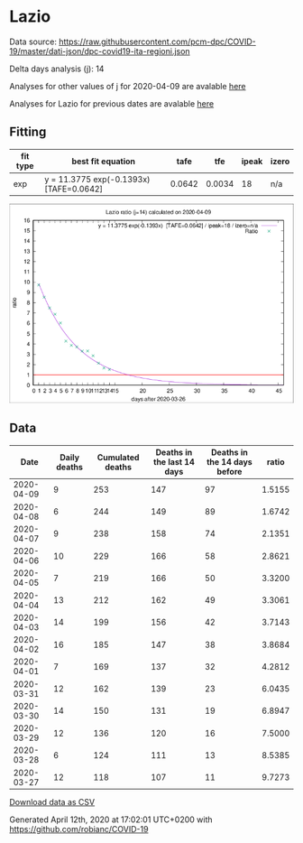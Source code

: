 # Lazio

Data source: https://raw.githubusercontent.com/pcm-dpc/COVID-19/master/dati-json/dpc-covid19-ita-regioni.json

Delta days analysis (j): 14

Analyses for other values of j for 2020-04-09 are avalable [here](../2020-04-09/README.md)

Analyses for Lazio for previous dates are avalable [here](../README.md)

## Fitting 
|fit type|best fit equation|tafe|tfe|ipeak|izero|
|-------|-----|--------|------|---|---|
|exp|y = 11.3775 exp(-0.1393x)  [TAFE=0.0642]|0.0642|0.0034|18|n/a|

![Plot](COVID-19_lazio_j14_2020-04-09.png)

## Data
|Date|Daily deaths|Cumulated deaths|Deaths in the last 14 days|Deaths in the 14 days before|ratio|
|----|----------|-----------|-------|--------------------|-----|
|2020-04-09|9|253|147|97|1.5155|
|2020-04-08|6|244|149|89|1.6742|
|2020-04-07|9|238|158|74|2.1351|
|2020-04-06|10|229|166|58|2.8621|
|2020-04-05|7|219|166|50|3.3200|
|2020-04-04|13|212|162|49|3.3061|
|2020-04-03|14|199|156|42|3.7143|
|2020-04-02|16|185|147|38|3.8684|
|2020-04-01|7|169|137|32|4.2812|
|2020-03-31|12|162|139|23|6.0435|
|2020-03-30|14|150|131|19|6.8947|
|2020-03-29|12|136|120|16|7.5000|
|2020-03-28|6|124|111|13|8.5385|
|2020-03-27|12|118|107|11|9.7273|

[Download data as CSV](COVID-19_lazio_j14_2020-04-09.csv)

Generated April 12th, 2020 at 17:02:01 UTC+0200 with https://github.com/robianc/COVID-19

